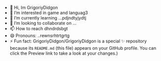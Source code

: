 - 👋 Hi, Im GrigoriyDidgon
- 👀 I’m interested in game and languag3
- 🌱 I’m currently learning ...pdjndtyjydtj
- 💞️ I’m looking to collaborate on ...
- 📫 How to reach dhndrdsbgt
- 😄 Pronouns: ..rewnsrhtrtgrtg
- ⚡ Fun fact:
GrigoriyDidgon/GrigoriyDidgon is a special ✨ repository because its `README.md` (this file) appears on your GitHub profile.
You can click the Preview link to take a look at your changes.)
